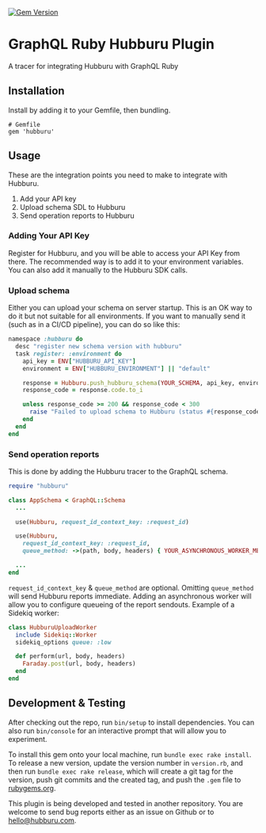 [![Gem Version](https://badge.fury.io/rb/hubburu.svg)](https://rubygems.org/gems/hubburu)

# GraphQL Ruby Hubburu Plugin

A tracer for integrating Hubburu with GraphQL Ruby

## Installation

Install by adding it to your Gemfile, then bundling.

```
# Gemfile
gem 'hubburu'
```

## Usage

These are the integration points you need to make to integrate with Hubburu.

1. Add your API key
2. Upload schema SDL to Hubburu
3. Send operation reports to Hubburu

### Adding Your API Key

Register for Hubburu, and you will be able to access your API Key from there. The recommended way is to add it to your environment variables. You can also add it manually to the Hubburu SDK calls.

### Upload schema

Either you can upload your schema on server startup. This is an OK way to do it but not suitable for all environments. If you want to manually send it (such as in a CI/CD pipeline), you can do so like this:

```ruby
namespace :hubburu do
  desc "register new schema version with hubburu"
  task register: :environment do
    api_key = ENV["HUBBURU_API_KEY"]
    environment = ENV["HUBBURU_ENVIRONMENT"] || "default"

    response = Hubburu.push_hubburu_schema(YOUR_SCHEMA, api_key, environment)
    response_code = response.code.to_i

    unless response_code >= 200 && response_code < 300
      raise "Failed to upload schema to Hubburu (status #{response_code})"
    end
  end
end
```

### Send operation reports

This is done by adding the Hubburu tracer to the GraphQL schema.

```ruby
require "hubburu"

class AppSchema < GraphQL::Schema
  ...

  use(Hubburu, request_id_context_key: :request_id)

  use(Hubburu,
    request_id_context_key: :request_id,
    queue_method: ->(path, body, headers) { YOUR_ASYNCHRONOUS_WORKER_METHOD(path, body, headers) })

  ...
end

```

`request_id_context_key` & `queue_method` are optional. Omitting `queue_method` will send Hubburu reports immediate. Adding an asynchronous worker will allow you to configure queueing of the report sendouts. Example of a Sidekiq worker:

```ruby
class HubburuUploadWorker
  include Sidekiq::Worker
  sidekiq_options queue: :low

  def perform(url, body, headers)
    Faraday.post(url, body, headers)
  end
end
```

## Development & Testing

After checking out the repo, run `bin/setup` to install dependencies. You can also run `bin/console` for an interactive prompt that will allow you to experiment.

To install this gem onto your local machine, run `bundle exec rake install`. To release a new version, update the version number in `version.rb`, and then run `bundle exec rake release`, which will create a git tag for the version, push git commits and the created tag, and push the `.gem` file to [rubygems.org](https://rubygems.org).

This plugin is being developed and tested in another repository. You are welcome to send bug reports either as an issue on Github or to [hello@hubburu.com](mailto:hello@hubburu.com).
